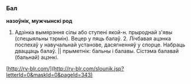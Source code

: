 ### Бал
**назоўнік, мужчынскі род**

1. Адзінка вымярэння сілы або ступені якой-н. прыроднай з'явы (спецыяльны тэрмін). Вецер у пяць балаў. 2. Лічбавая ацэнка поспехаў у навучальнай установе, дасягненняў у спорце. Набраць дваццаць балаў. || прыметнік: бальны і балавы. Сістэма балавай (бальнай) ацэнкі.

<a rel="author">[http://rv-blr.com/](http://rv-blr.com/slounik.jsp?letterId=0&maskId=0&pageId=343)</a>
